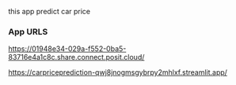 this app predict car price 


### App URLS 
https://01948e34-029a-f552-0ba5-83716e4a1c8c.share.connect.posit.cloud/

https://carpriceprediction-qwj8jnogmsgybrpy2mhlxf.streamlit.app/
